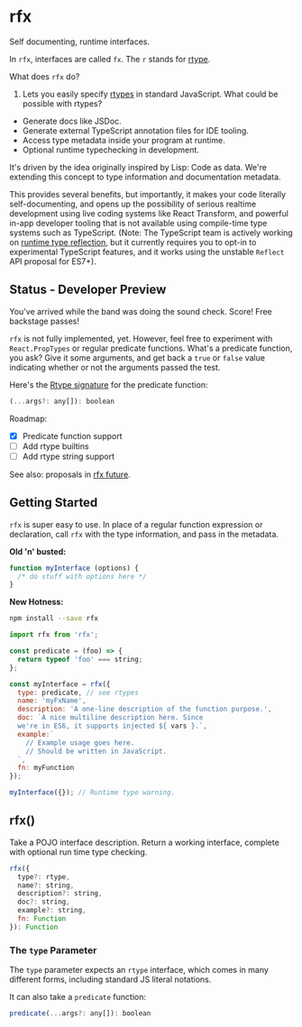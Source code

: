 # rfx

Self documenting, runtime interfaces.

In `rfx`, interfaces are called `fx`. The `r` stands for [rtype](https://github.com/ericelliott/rtype#rtype).

What does `rfx` do?

1. Lets you easily specify [rtypes](https://github.com/ericelliott/rtype#rtype) in standard JavaScript. What could be possible with rtypes?
  - Generate docs like JSDoc.
  - Generate external TypeScript annotation files for IDE tooling.
  - Access type metadata inside your program at runtime.
  - Optional runtime typechecking in development.

It's driven by the idea originally inspired by Lisp: Code as data. We're extending this concept to type information and documentation metadata.

This provides several benefits, but importantly, it makes your code literally self-documenting, and opens up the possibility of serious realtime development using live coding systems like React Transform, and powerful in-app developer tooling that is not available using compile-time type systems such as TypeScript. (Note: The TypeScript team is actively working on [runtime type reflection](http://blog.wolksoftware.com/decorators-metadata-reflection-in-typescript-from-novice-to-expert-part-4), but it currently requires you to opt-in to experimental TypeScript features, and it works using the unstable `Reflect` API proposal for ES7+).


## Status - Developer Preview

You've arrived while the band was doing the sound check. Score! Free backstage passes!

`rfx` is not fully implemented, yet. However, feel free to experiment with `React.PropTypes` or regular predicate functions. What's a predicate function, you ask? Give it some arguments, and get back a `true` or `false` value indicating whether or not the arguments passed the test.

Here's the [Rtype signature](https://github.com/ericelliott/rtype#rtype) for the predicate function:

```js
(...args?: any[]): boolean
```

Roadmap:
* [x] Predicate function support
* [ ] Add rtype builtins
* [ ] Add rtype string support

See also: proposals in [rfx future](https://github.com/ericelliott/rfx/blob/master/doc/future.md).


## Getting Started

`rfx` is super easy to use. In place of a regular function expression or declaration, call `rfx` with the type information, and pass in the metadata.

**Old 'n' busted:**

```js
function myInterface (options) {
  /* do stuff with options here */
}
```


**New Hotness:**

```sh
npm install --save rfx
```

```js
import rfx from 'rfx';

const predicate = (foo) => {
  return typeof 'foo' === string;
};

const myInterface = rfx({
  type: predicate, // see rtypes
  name: 'myFxName',
  description: 'A one-line description of the function purpose.',
  doc: `A nice multiline description here. Since
  we're in ES6, it supports injected ${ vars }.`,
  example:`
    // Example usage goes here.
    // Should be written in JavaScript.
  `,
  fn: myFunction
});

myInterface({}); // Runtime type warning.
```

## rfx()

Take a POJO interface description. Return a working interface, complete with optional run time type checking.

```js
rfx({
  type?: rtype,
  name?: string,
  description?: string,
  doc?: string,
  example?: string,
  fn: Function
}): Function
```

### The `type` Parameter

The `type` parameter expects an `rtype` interface, which comes in many different forms, including standard JS literal notations.

It can also take a `predicate` function:

```js
predicate(...args?: any[]): boolean
```
